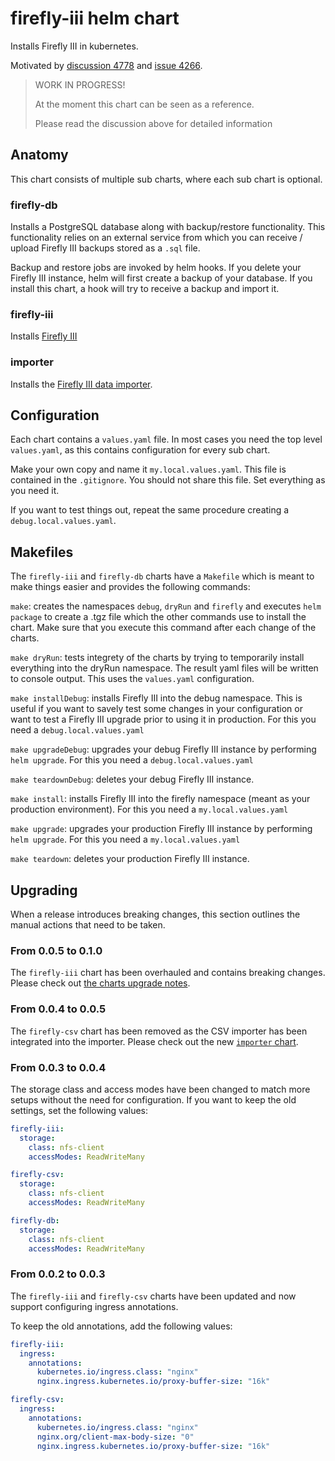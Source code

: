 # firefly-iii helm chart

Installs Firefly III in kubernetes.

Motivated by [discussion 4778](https://github.com/firefly-iii/firefly-iii/discussions/4778) and [issue 4266](https://github.com/firefly-iii/firefly-iii/issues/4266).

> WORK IN PROGRESS!
>
> At the moment this chart can be seen as a reference.
>
> Please read the discussion above for detailed information

## Anatomy
This chart consists of multiple sub charts, where each sub chart is optional.

### firefly-db
Installs a PostgreSQL database along with backup/restore functionality. This functionality relies on an external service from which you can receive / upload Firefly III backups stored as a `.sql` file.

Backup and restore jobs are invoked by helm hooks. If you delete your Firefly III instance, helm will first create a backup of your database. If you install this chart, a hook will try to receive a backup and import it.

### firefly-iii
Installs [Firefly III](https://github.com/firefly-iii/firefly-iii)

### importer
Installs the [Firefly III data importer](https://github.com/firefly-iii/data-importer).

## Configuration

Each chart contains a `values.yaml` file. In most cases you need the top level `values.yaml`, as this contains configuration for every sub chart.

Make your own copy and name it `my.local.values.yaml`. This file is contained in the `.gitignore`. You should not share this file. Set everything as you need it.

If you want to test things out, repeat the same procedure creating a `debug.local.values.yaml`.

## Makefiles
The `firefly-iii` and `firefly-db` charts have a `Makefile` which is meant to make things easier and provides the following commands:

`make`: creates the namespaces `debug`, `dryRun` and `firefly` and executes `helm package` to create a .tgz file which the other commands use to install the chart. Make sure that you execute this command after each change of the charts.

`make dryRun`: tests integrety of the charts by trying to temporarily install everything into the dryRun namespace. The result yaml files will be written to console output. This uses the `values.yaml` configuration.

`make installDebug`: installs Firefly III into the debug namespace. This is useful if you want to savely test some changes in your configuration or want to test a Firefly III upgrade prior to using it in production. For this you need a `debug.local.values.yaml`

`make upgradeDebug`: upgrades your debug Firefly III instance by performing `helm upgrade`. For this you need a `debug.local.values.yaml`

`make teardownDebug`: deletes your debug Firefly III instance.

`make install`: installs Firefly III into the firefly namespace (meant as your production environment). For this you need a `my.local.values.yaml`

`make upgrade`: upgrades your production Firefly III instance by performing `helm upgrade`. For this you need a `my.local.values.yaml`

`make teardown`: deletes your production Firefly III instance.

## Upgrading

When a release introduces breaking changes, this section outlines the manual actions that need to be taken.

### From 0.0.5 to 0.1.0

The `firefly-iii` chart has been overhauled and contains breaking changes. Please check out [the charts upgrade notes](charts/firefly-iii/README.md#from-004-to-100).

### From 0.0.4 to 0.0.5

The `firefly-csv` chart has been removed as the CSV importer has been integrated into the importer. Please check out the new [`importer` chart](charts/importer/README.md).

### From 0.0.3 to 0.0.4

The storage class and access modes have been changed to match more setups without the need for configuration. If you want to keep the old settings, set the following values:

```yaml
firefly-iii:
  storage:
    class: nfs-client
    accessModes: ReadWriteMany

firefly-csv:
  storage:
    class: nfs-client
    accessModes: ReadWriteMany

firefly-db:
  storage:
    class: nfs-client
    accessModes: ReadWriteMany
```

### From 0.0.2 to 0.0.3

The `firefly-iii` and `firefly-csv` charts have been updated and now support configuring ingress annotations.

To keep the old annotations, add the following values:

```yaml
firefly-iii:
  ingress:
    annotations:
      kubernetes.io/ingress.class: "nginx"
      nginx.ingress.kubernetes.io/proxy-buffer-size: "16k"

firefly-csv:
  ingress:
    annotations:
      kubernetes.io/ingress.class: "nginx"
      nginx.org/client-max-body-size: "0"
      nginx.ingress.kubernetes.io/proxy-buffer-size: "16k"
```
